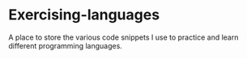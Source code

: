 # Exercising-languages
A place to store the various code snippets I use to practice and learn different programming languages.
